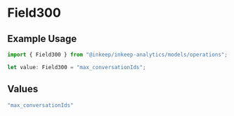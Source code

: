 # Field300

## Example Usage

```typescript
import { Field300 } from "@inkeep/inkeep-analytics/models/operations";

let value: Field300 = "max_conversationIds";
```

## Values

```typescript
"max_conversationIds"
```